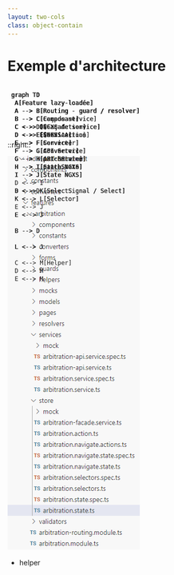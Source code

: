 ```yaml
---
layout: two-cols
class: object-contain
---
```


# Exemple d'architecture


<style>
.stack {
  position: relative;
  height: 100px; /* ou la hauteur souhaitée */
}

.stack > div {
  position: absolute;
  top: 0;
  left: 0;
  width: 100%;
}
</style>

<div class="stack">
  <div v-click v-click-hide>

```mermaid {theme: 'neutral', scale: 0.45}
 graph TD
  A[Feature lazy-loadée]
  A --> B[Routing - guard / resolver]
  B --> C[Façade service]
  C --> D[NGXS Action]
  D --> E[Service]
  E --> F[Converter]
  F --> G[API Service]
  G --> H[patchState]
  H --> I[State NGXS]

```

  </div>

  <div v-click v-click-hide>

```mermaid {theme: 'neutral', scale: 0.45}
 graph TD
  A[Feature lazy-loadée]
  A --> B[Routing - guard / resolver]
  B --> C[Façade service]
  C --> D[NGXS Action]
  D --> E[Service]
  E --> F[Converter]
  F --> G[API Service]
  G --> H[patchState]
  H --> I[State NGXS]

  D <--> I

```
 </div>

   <div v-click v-click-hide>

```mermaid {theme: 'neutral', scale: 0.45}
 graph TD
  A[Feature lazy-loadée]
  A --> B[Routing - guard / resolver]
  B --> C[Composant]
  C <--> D[Façade service]
  D --> E[NGXS Action]
  E --> F[Service]
  F --> G[Converter]
  G --> H[API Service]
  H --> I[patchState]
  I --> J[State NGXS]

  B --> D

  E <--> J

```
 </div>

  <div v-click v-click-hide>

```mermaid {theme: 'neutral', scale: 0.45}
 graph TD
  A[Feature lazy-loadée]
  A --> B[Routing - guard / resolver]
  B --> C[Composant]
  C <--> D[Façade service]
  D <--> E[NGXS Action]
  E --> F[Service]
  F --> G[Converter]
  G --> H[API Service]
  H --> I[patchState]
  I --> J[State NGXS]

  D <--> K[SelectSignal / Select] 
  K <--> L[Selector] 

  E <--> J

  B --> D

  L <--> J

``` 
 </div>

   <div v-click>

```mermaid {theme: 'neutral', scale: 0.45}
 graph TD
  A[Feature lazy-loadée]
  A --> B[Routing - guard / resolver]
  B --> C[Composant]
  C <--> D[Façade service]
  D <--> E[NGXS Action]
  E --> F[Service]
  F --> G[Converter]
  G --> H[API Service]
  H --> I[patchState]
  I --> J[State NGXS]

  D <--> K[SelectSignal / Select] 
  K <--> L[Selector] 

  E <--> J

  B --> D

  L <--> J

  C <--> M[Helper]
  D <--> M
  E <--> M

``` 
 </div>
</div>


::right::

<div class="h-full flex justify-center">
  <img src="../assets/img/architecture.png" class="max-h-[52vh]" />
</div>


- helper
